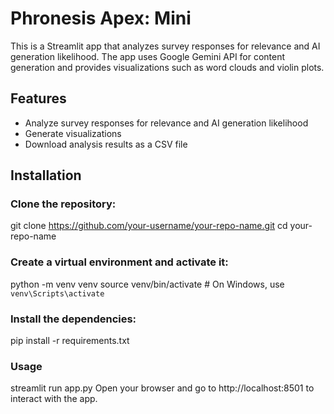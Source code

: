 # Phronesis Apex: Mini

This is a Streamlit app that analyzes survey responses for relevance and AI generation likelihood. The app uses Google Gemini API for content generation and provides visualizations such as word clouds and violin plots.

## Features
- Analyze survey responses for relevance and AI generation likelihood
- Generate visualizations
- Download analysis results as a CSV file

## Installation

### Clone the repository:
   git clone https://github.com/your-username/your-repo-name.git
   cd your-repo-name
   
### Create a virtual environment and activate it:

python -m venv venv
source venv/bin/activate  # On Windows, use `venv\Scripts\activate`

### Install the dependencies:

pip install -r requirements.txt

### Usage

streamlit run app.py
Open your browser and go to http://localhost:8501 to interact with the app.
